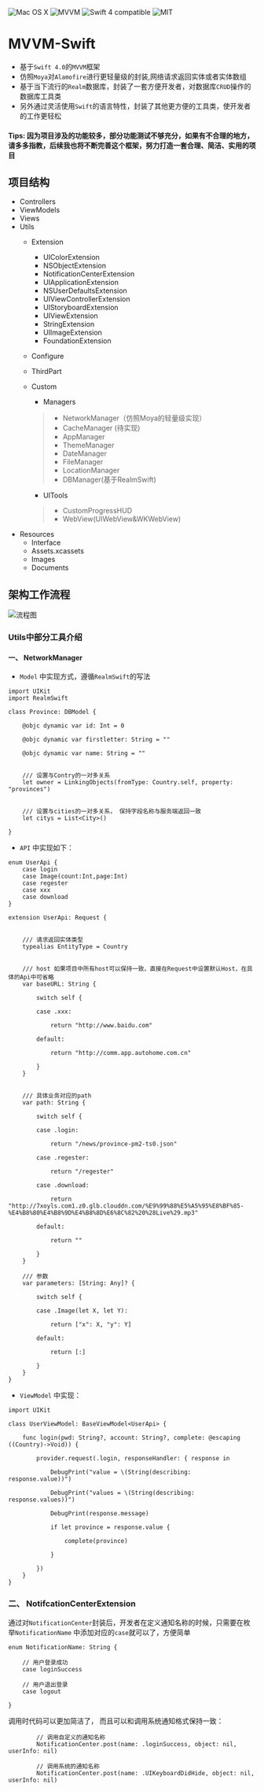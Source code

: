 ![Mac OS X](https://img.shields.io/badge/os-Mac%20OS%20X-green.svg?style=flat)
![MVVM](https://img.shields.io/badge/Design%20Pattern-MVVM-4BC51D.svg?style=flat)
![Swift 4 compatible](https://img.shields.io/badge/swift4-compatible-4BC51D.svg?style=flat)
![MIT](https://img.shields.io/badge/license-Apache2-blue.svg?style=flat)

# MVVM-Swift
* 基于`Swift 4.0`的`MVVM`框架
* 仿照`Moya`对`Alamofire`进行更轻量级的封装,网络请求返回实体或者实体数组
* 基于当下流行的`Realm`数据库，封装了一套方便开发者，对数据库`CRUD`操作的数据库工具类
* 另外通过灵活使用`Swift`的语言特性，封装了其他更方便的工具类，使开发者的工作更轻松

#### Tips: 因为项目涉及的功能较多，部分功能测试不够充分，如果有不合理的地方，请多多指教，后续我也将不断完善这个框架，努力打造一套合理、简洁、实用的项目

## 项目结构
* Controllers
* ViewModels
* Views
* Utils
	* Extension
		* UIColorExtension
		* NSObjectExtension
		* NotificationCenterExtension
		* UIApplicationExtension
		* NSUserDefaultsExtension
		* UIViewControllerExtension
		* UIStoryboardExtension
		* UIViewExtension
		* StringExtension
		* UIImageExtension
		* FoundationExtension 
	* Configure
	* ThirdPart
	* Custom
		* Managers
		> * NetworkManager（仿照Moya的轻量级实现）
		> * CacheManager (待实现)
		> * AppManager
		> * ThemeManager
		> * DateManager
		> * FileManager
		> * LocationManager
		> * DBManager(基于RealmSwift)
		
		* UITools
		> * CustomProgressHUD
		> * WebView(UIWebView&WKWebView)
* Resources
	* Interface
	* Assets.xcassets
	* Images
	* Documents

## 架构工作流程
![流程图](http://7xoyls.com1.z0.glb.clouddn.com/mvvmflow.png)

### Utils中部分工具介绍

#### 一、 NetworkManager
*  `Model` 中实现方式，遵循`RealmSwift`的写法

```
import UIKit
import RealmSwift

class Province: DBModel {
	
	@objc dynamic var id: Int = 0
	
	@objc dynamic var firstletter: String = ""
	
	@objc dynamic var name: String = ""


	/// 设置与Contry的一对多关系
	let owner = LinkingObjects(fromType: Country.self, property: "provinces")


	/// 设置与cities的一对多关系， 保持字段名称与服务端返回一致
	let citys = List<City>()
	
}

```

* `API` 中实现如下：

```
enum UserApi {
	case login
	case Image(count:Int,page:Int)
	case regester
	case xxx
	case download
}

extension UserApi: Request {


	/// 请求返回实体类型
	typealias EntityType = Country


	/// host 如果项目中所有host可以保持一致，直接在Request中设置默认Host，在具体的Api中可省略
	var baseURL: String {
		
		switch self {
			
		case .xxx:
			
			return "http://www.baidu.com"
			
		default:
			
			return "http://comm.app.autohome.com.cn"
			
		}
	}


	/// 具体业务对应的path
	var path: String {
		
		switch self {
			
		case .login:
			
			return "/news/province-pm2-ts0.json"
			
		case .regester:
			
			return "/regester"
			
		case .download:
			
			return "http://7xoyls.com1.z0.glb.clouddn.com/%E9%99%88%E5%A5%95%E8%BF%85-%E4%B8%80%E4%B8%9D%E4%B8%8D%E6%8C%82%20%28Live%29.mp3"
			
		default:
			
			return ""
			
		}
	}
	
	/// 参数
	var parameters: [String: Any]? {
		
		switch self {
			
		case .Image(let X, let Y):
			
			return ["x": X, "y": Y]
			
		default:
			
			return [:]
			
		}
	}
}

```

* `ViewModel` 中实现：

```
import UIKit

class UserViewModel: BaseViewModel<UserApi> {
	
	func login(pwd: String?, account: String?, complete: @escaping ((Country)->Void)) {
		
		provider.request(.login, responseHandler: { response in
			
			DebugPrint("value = \(String(describing: response.value))")
			
			DebugPrint("values = \(String(describing: response.values))")
			
			DebugPrint(response.message)
			
			if let province = response.value {
				
				complete(province)
				
			}
			
		})
	}
}
```

### 二、 NotifcationCenterExtension
通过对`NotificationCenter`封装后，开发者在定义通知名称的时候，只需要在枚举`NotificationName` 中添加对应的`case`就可以了，方便简单

```
enum NotificationName: String {

	// 用户登录成功
	case loginSuccess

	// 用户退出登录
	case logout

}

```

调用时代码可以更加简洁了， 而且可以和调用系统通知格式保持一致：

```
		// 调用自定义的通知名称
		NotificationCenter.post(name: .loginSuccess, object: nil, userInfo: nil)

		// 调用系统的通知名称
		NotificationCenter.post(name: .UIKeyboardDidHide, object: nil, userInfo: nil)

```


